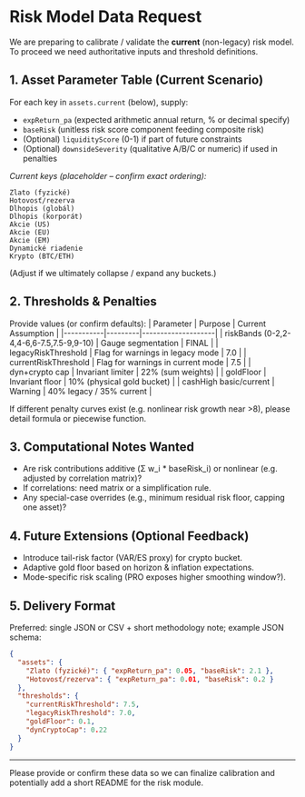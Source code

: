 # Risk Model Data Request

We are preparing to calibrate / validate the **current** (non-legacy) risk model. To proceed we need authoritative inputs and threshold definitions.

## 1. Asset Parameter Table (Current Scenario)

For each key in `assets.current` (below), supply:

- `expReturn_pa` (expected arithmetic annual return, % or decimal specify)
- `baseRisk` (unitless risk score component feeding composite risk)
- (Optional) `liquidityScore` (0-1) if part of future constraints
- (Optional) `downsideSeverity` (qualitative A/B/C or numeric) if used in penalties

_Current keys (placeholder – confirm exact ordering):_

```
Zlato (fyzické)
Hotovosť/rezerva
Dlhopis (globál)
Dlhopis (korporát)
Akcie (US)
Akcie (EU)
Akcie (EM)
Dynamické riadenie
Krypto (BTC/ETH)
```

(Adjust if we ultimately collapse / expand any buckets.)

## 2. Thresholds & Penalties

Provide values (or confirm defaults):
| Parameter | Purpose | Current Assumption |
|-----------|---------|--------------------|
| riskBands (0-2,2-4,4-6,6-7.5,7.5-9,9-10) | Gauge segmentation | FINAL |
| legacyRiskThreshold | Flag for warnings in legacy mode | 7.0 |
| currentRiskThreshold | Flag for warnings in current mode | 7.5 |
| dyn+crypto cap | Invariant limiter | 22% (sum weights) |
| goldFloor | Invariant floor | 10% (physical gold bucket) |
| cashHigh basic/current | Warning | 40% legacy / 35% current |

If different penalty curves exist (e.g. nonlinear risk growth near >8), please detail formula or piecewise function.

## 3. Computational Notes Wanted

- Are risk contributions additive (Σ w_i \* baseRisk_i) or nonlinear (e.g. adjusted by correlation matrix)?
- If correlations: need matrix or a simplification rule.
- Any special-case overrides (e.g., minimum residual risk floor, capping one asset)?

## 4. Future Extensions (Optional Feedback)

- Introduce tail-risk factor (VAR/ES proxy) for crypto bucket.
- Adaptive gold floor based on horizon & inflation expectations.
- Mode-specific risk scaling (PRO exposes higher smoothing window?).

## 5. Delivery Format

Preferred: single JSON or CSV + short methodology note; example JSON schema:

```json
{
  "assets": {
    "Zlato (fyzické)": { "expReturn_pa": 0.05, "baseRisk": 2.1 },
    "Hotovosť/rezerva": { "expReturn_pa": 0.01, "baseRisk": 0.2 }
  },
  "thresholds": {
    "currentRiskThreshold": 7.5,
    "legacyRiskThreshold": 7.0,
    "goldFloor": 0.1,
    "dynCryptoCap": 0.22
  }
}
```

---

Please provide or confirm these data so we can finalize calibration and potentially add a short README for the risk module.
